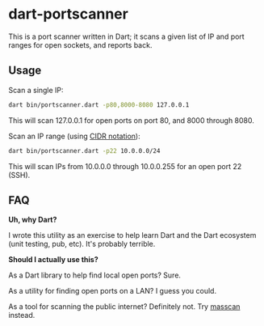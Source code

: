 # dart-portscanner

This is a port scanner written in Dart; it scans a given list of IP and port ranges for open sockets, and reports back.

## Usage

Scan a single IP:

```bash
dart bin/portscanner.dart -p80,8000-8080 127.0.0.1
```

This will scan 127.0.0.1 for open ports on port 80, and 8000 through 8080.

Scan an IP range (using [CIDR notation](http://en.wikipedia.org/wiki/Classless_Inter-Domain_Routing#CIDR_notation)):

```bash
dart bin/portscanner.dart -p22 10.0.0.0/24
```

This will scan IPs from 10.0.0.0 through 10.0.0.255 for an open port 22 (SSH).

## FAQ

**Uh, why Dart?**

I wrote this utility as an exercise to help learn Dart and the Dart ecosystem (unit testing, pub, etc). It's probably terrible.

**Should I actually use this?**

As a Dart library to help find local open ports? Sure.

As a utility for finding open ports on a LAN? I guess you could.

As a tool for scanning the public internet? Definitely not. Try [masscan](https://github.com/robertdavidgraham/masscan) instead.